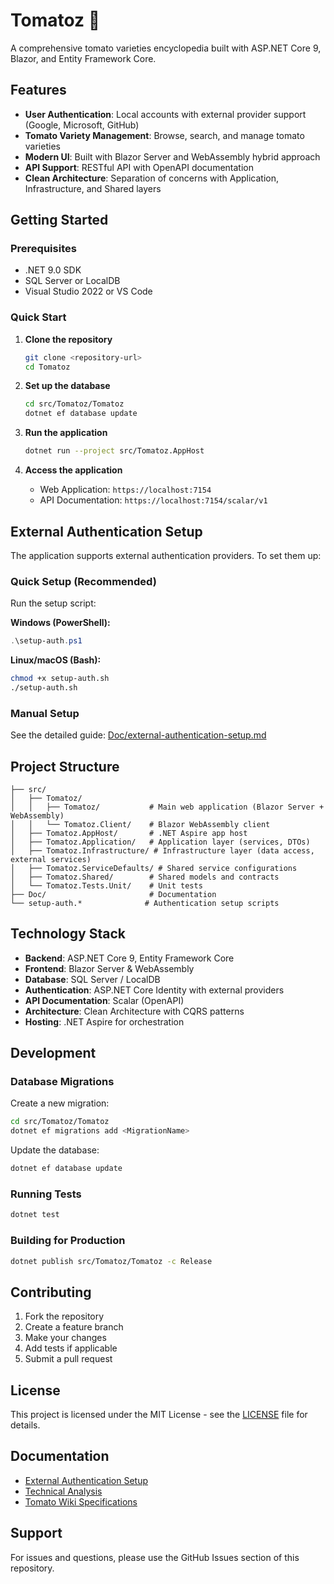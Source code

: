 # Tomatoz 🍅

A comprehensive tomato varieties encyclopedia built with ASP.NET Core 9, Blazor, and Entity Framework Core.

## Features

- **User Authentication**: Local accounts with external provider support (Google, Microsoft, GitHub)
- **Tomato Variety Management**: Browse, search, and manage tomato varieties
- **Modern UI**: Built with Blazor Server and WebAssembly hybrid approach
- **API Support**: RESTful API with OpenAPI documentation
- **Clean Architecture**: Separation of concerns with Application, Infrastructure, and Shared layers

## Getting Started

### Prerequisites

- .NET 9.0 SDK
- SQL Server or LocalDB
- Visual Studio 2022 or VS Code

### Quick Start

1. **Clone the repository**
   ```bash
   git clone <repository-url>
   cd Tomatoz
   ```

2. **Set up the database**
   ```bash
   cd src/Tomatoz/Tomatoz
   dotnet ef database update
   ```

3. **Run the application**
   ```bash
   dotnet run --project src/Tomatoz.AppHost
   ```

4. **Access the application**
   - Web Application: `https://localhost:7154`
   - API Documentation: `https://localhost:7154/scalar/v1`

## External Authentication Setup

The application supports external authentication providers. To set them up:

### Quick Setup (Recommended)

Run the setup script:

**Windows (PowerShell):**
```powershell
.\setup-auth.ps1
```

**Linux/macOS (Bash):**
```bash
chmod +x setup-auth.sh
./setup-auth.sh
```

### Manual Setup

See the detailed guide: [Doc/external-authentication-setup.md](Doc/external-authentication-setup.md)

## Project Structure

```
├── src/
│   ├── Tomatoz/
│   │   ├── Tomatoz/           # Main web application (Blazor Server + WebAssembly)
│   │   └── Tomatoz.Client/    # Blazor WebAssembly client
│   ├── Tomatoz.AppHost/       # .NET Aspire app host
│   ├── Tomatoz.Application/   # Application layer (services, DTOs)
│   ├── Tomatoz.Infrastructure/ # Infrastructure layer (data access, external services)
│   ├── Tomatoz.ServiceDefaults/ # Shared service configurations
│   ├── Tomatoz.Shared/        # Shared models and contracts
│   └── Tomatoz.Tests.Unit/    # Unit tests
├── Doc/                       # Documentation
└── setup-auth.*              # Authentication setup scripts
```

## Technology Stack

- **Backend**: ASP.NET Core 9, Entity Framework Core
- **Frontend**: Blazor Server & WebAssembly
- **Database**: SQL Server / LocalDB
- **Authentication**: ASP.NET Core Identity with external providers
- **API Documentation**: Scalar (OpenAPI)
- **Architecture**: Clean Architecture with CQRS patterns
- **Hosting**: .NET Aspire for orchestration

## Development

### Database Migrations

Create a new migration:
```bash
cd src/Tomatoz/Tomatoz
dotnet ef migrations add <MigrationName>
```

Update the database:
```bash
dotnet ef database update
```

### Running Tests

```bash
dotnet test
```

### Building for Production

```bash
dotnet publish src/Tomatoz/Tomatoz -c Release
```

## Contributing

1. Fork the repository
2. Create a feature branch
3. Make your changes
4. Add tests if applicable
5. Submit a pull request

## License

This project is licensed under the MIT License - see the [LICENSE](LICENSE) file for details.

## Documentation

- [External Authentication Setup](Doc/external-authentication-setup.md)
- [Technical Analysis](Doc/analyse_technique_tomatoz.md)
- [Tomato Wiki Specifications](Doc/specifications_wiki_tomates.md)

## Support

For issues and questions, please use the GitHub Issues section of this repository.
